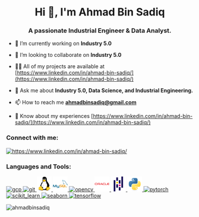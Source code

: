 <h1 align="center">Hi 👋, I'm Ahmad Bin Sadiq</h1>
<h3 align="center">A passionate Industrial Engineer & Data Analyst.</h3>

- 🔭 I’m currently working on **Industry 5.0**

- 👯 I’m looking to collaborate on **Industry 5.0**

- 👨‍💻 All of my projects are available at [https://www.linkedin.com/in/ahmad-bin-sadiq/](https://www.linkedin.com/in/ahmad-bin-sadiq/)

- 💬 Ask me about **Industry 5.0, Data Science, and Industrial Engineering.**

- 📫 How to reach me **ahmadbinsadiq@gmail.com**

- 📄 Know about my experiences [https://www.linkedin.com/in/ahmad-bin-sadiq/](https://www.linkedin.com/in/ahmad-bin-sadiq/)

<h3 align="left">Connect with me:</h3>
<p align="left">
<a href="https://linkedin.com/in/https://www.linkedin.com/in/ahmad-bin-sadiq/" target="blank"><img align="center" src="https://raw.githubusercontent.com/rahuldkjain/github-profile-readme-generator/master/src/images/icons/Social/linked-in-alt.svg" alt="https://www.linkedin.com/in/ahmad-bin-sadiq/" height="30" width="40" /></a>
</p>

<h3 align="left">Languages and Tools:</h3>
<p align="left"> <a href="https://cloud.google.com" target="_blank" rel="noreferrer"> <img src="https://www.vectorlogo.zone/logos/google_cloud/google_cloud-icon.svg" alt="gcp" width="40" height="40"/> </a> <a href="https://git-scm.com/" target="_blank" rel="noreferrer"> <img src="https://www.vectorlogo.zone/logos/git-scm/git-scm-icon.svg" alt="git" width="40" height="40"/> </a> <a href="https://www.linux.org/" target="_blank" rel="noreferrer"> <img src="https://raw.githubusercontent.com/devicons/devicon/master/icons/linux/linux-original.svg" alt="linux" width="40" height="40"/> </a> <a href="https://www.mysql.com/" target="_blank" rel="noreferrer"> <img src="https://raw.githubusercontent.com/devicons/devicon/master/icons/mysql/mysql-original-wordmark.svg" alt="mysql" width="40" height="40"/> </a> <a href="https://opencv.org/" target="_blank" rel="noreferrer"> <img src="https://www.vectorlogo.zone/logos/opencv/opencv-icon.svg" alt="opencv" width="40" height="40"/> </a> <a href="https://www.oracle.com/" target="_blank" rel="noreferrer"> <img src="https://raw.githubusercontent.com/devicons/devicon/master/icons/oracle/oracle-original.svg" alt="oracle" width="40" height="40"/> </a> <a href="https://pandas.pydata.org/" target="_blank" rel="noreferrer"> <img src="https://raw.githubusercontent.com/devicons/devicon/2ae2a900d2f041da66e950e4d48052658d850630/icons/pandas/pandas-original.svg" alt="pandas" width="40" height="40"/> </a> <a href="https://www.python.org" target="_blank" rel="noreferrer"> <img src="https://raw.githubusercontent.com/devicons/devicon/master/icons/python/python-original.svg" alt="python" width="40" height="40"/> </a> <a href="https://pytorch.org/" target="_blank" rel="noreferrer"> <img src="https://www.vectorlogo.zone/logos/pytorch/pytorch-icon.svg" alt="pytorch" width="40" height="40"/> </a> <a href="https://scikit-learn.org/" target="_blank" rel="noreferrer"> <img src="https://upload.wikimedia.org/wikipedia/commons/0/05/Scikit_learn_logo_small.svg" alt="scikit_learn" width="40" height="40"/> </a> <a href="https://seaborn.pydata.org/" target="_blank" rel="noreferrer"> <img src="https://seaborn.pydata.org/_images/logo-mark-lightbg.svg" alt="seaborn" width="40" height="40"/> </a> <a href="https://www.tensorflow.org" target="_blank" rel="noreferrer"> <img src="https://www.vectorlogo.zone/logos/tensorflow/tensorflow-icon.svg" alt="tensorflow" width="40" height="40"/> </a> </p>

<p><img align="center" src="https://github-readme-stats.vercel.app/api/top-langs?username=ahmadbinsadiq&show_icons=true&locale=en&layout=compact" alt="ahmadbinsadiq" /></p>



<!DOCTYPE html>
<html lang="en">
<head>
<meta charset="UTF-8">
<meta name="viewport" content="width=device-width, initial-scale=1.0">
<title>Snake Animation</title>
<style>
  @keyframes moveSnake {
    0% { left: 0; }
    25% { left: 25%; }
    50% { left: 50%; }
    75% { left: 75%; }
    100% { left: 100%; }
  }
  .snake {
    position: absolute;
    font-family: monospace;
    white-space: nowrap;
    animation: moveSnake 5s linear infinite;
  }



<br clear="both">

<img src="https://raw.githubusercontent.com/ahmadbinsadiq/ahmadbinsadiq/output/snake.svg" alt="Snake animation" />

